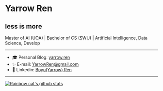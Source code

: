 # Yarrow Ren

## less is more

Master of AI (UOA) | Bachelor of CS (SWU) | Artificial Intelligence, Data Science, Develop

------

- 🎓 Personal Blog: [yarrow.ren](https://yarrow.ren)
- ✨ E-mail: [YarrowRen@gmail.com](mailto:yarrowren@gmail.com)
- 🔭 Linkedin: [Boyu(Yarrow) Ren](https://www.linkedin.com/in/boyu-ren-7349912b7/)

------

[![Rainbow cat's github stats](https://github-readme-stats.vercel.app/api?username=YarrowRen&show_icons=true)](https://github.com)


<!--
**Ywrby/Ywrby** is a ✨ _special_ ✨ repository because its `README.md` (this file) appears on your GitHub profile.

Here are some ideas to get you started:

- 🔭 I’m currently working on ...
- 🌱 I’m currently learning ...
- 👯 I’m looking to collaborate on ...
- 🤔 I’m looking for help with ...
- 💬 Ask me about ...
- 📫 How to reach me: ...
- 😄 Pronouns: ...
- ⚡ Fun fact: ...
-->
